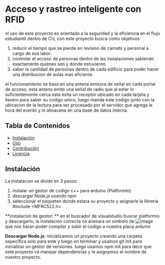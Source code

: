 # Acceso y rastreo inteligente con RFID 

el uso de este proyecto es orientado a la seguridad y la eficiencia en el flujo estudiantil dentro de CU,
con este proyecto busca como objetivos 
  1. reducir el tiempo que se pierde en revision de carnets y personal a cargo de esa labor.
  2. controlar el acceso de personas dentro de las instalaciones sabiendo exactamente quienes son y donde estuvieron.
  3. saber la cantidad de personas dentro de cada edificio para poder hacer una distribucion de aulas mas eficiente.
     
el funcionamiento se basa en una antena emisora de señal en cada portal de acceso, esta antena emite una señal de radio que al estar lo suficientemente cerca esta exita un receptor ubicado en cada tarjeta y llavero para saber su codigo unico, luego manda este codigo junto con la ubicacion de la lectura para ser procesado por el servidor que agrega la hora del evento y lo almacena en una base de datos interna.

## Tabla de Contenidos

- [Instalación](#instalación)
- [Uso](#uso)
- [Contribución](#contribución)
- [Licencia](#licencia)

## Instalación 
La instalacion se divide en 3 pasos:
  1. instalar un gestor de codigo c++ para arduino (PlatformIo)
  2. descargar Node.js usando npm
  3. seleccionar el paqueten donde estara su proyecto y asignarle la libreria #include <MFRC522.h>

**instalacion de gestor:  **
en el buscador de visualstudio buscar platformio y descargarlo, la instalacion correcta no anexara un simbolo de ![image](https://github.com/CarlosDubonR/proyecto_final/assets/134743314/d09b5521-8553-433a-958d-35601ac8a5ac) que nos haran poder compilar y subir el codigo a nuestra placa arduino

**Descargar Node.js**:
inicializamos un proyecto creando una carpeta especifica solo para este y luego en terminar y usamos
git init para inicializar un gestor de versiones.
luego usamos npm init para decir que este proyecto va manejar dependencias y le asignamos el nombre de nuestro proyecto.


